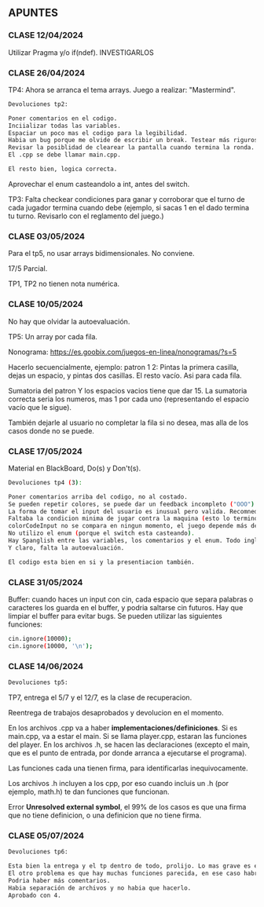 ## APUNTES

### CLASE 12/04/2024

Utilizar Pragma y/o if(ndef).   INVESTIGARLOS

### CLASE 26/04/2024

TP4: Ahora se arranca el tema arrays. Juego a realizar: "Mastermind".

```bash
Devoluciones tp2:

Poner comentarios en el codigo.
Inciializar todas las variables.
Espaciar un poco mas el codigo para la legibilidad.
Habia un bug porque me olvide de escribir un break. Testear más rigurosamente.
Revisar la posiblidad de clearear la pantalla cuando termina la ronda.
El .cpp se debe llamar main.cpp.

El resto bien, logica correcta.
```

Aprovechar el enum casteandolo a int, antes del switch.

TP3: Falta checkear condiciones para ganar y corroborar que el turno de cada jugador termina cuando debe (ejemplo, si sacas 1 en el dado termina tu turno. Revisarlo con el reglamento del juego.)

### CLASE 03/05/2024

Para el tp5, no usar arrays bidimensionales. No conviene.

17/5 Parcial.

TP1, TP2 no tienen nota numérica.

### CLASE 10/05/2024

No hay que olvidar la autoevaluación.

TP5: Un array por cada fila.

Nonograma: https://es.goobix.com/juegos-en-linea/nonogramas/?s=5

Hacerlo secuencialmente, ejemplo: patron 1 2: Pintas la primera casilla, dejas un espacio, y pintas dos casillas. El resto vacío. Asi para cada fila.

Sumatoria del patron Y los espacios vacios tiene que dar 15. La sumatoria correcta seria los numeros, mas 1 por cada uno (representando el espacio vacío que le sigue).

También dejarle al usuario no completar la fila si no desea, mas alla de los casos donde no se puede.

### CLASE 17/05/2024

Material en BlackBoard, Do(s) y Don't(s).

```bash
Devoluciones tp4 (3):

Poner comentarios arriba del codigo, no al costado.
Se pueden repetir colores, se puede dar un feedback incompleto ("OOO") o un feedback incorrecto ("a") y el juego sigue. Tambien se puede ingresar cualquier numero, no solo un numero de cuatro digitos para el codigo de colores.
La forma de tomar el input del usuario es inusual pero valida. Recomnedado: step by step, numero por numero.
Faltaba la condicion minima de jugar contra la maquina (esto lo termino desaprobando).
colorCodeInput no se compara en ningun momento, el juego depende más de lo que debería de los jugadores.
No utilizo el enum (porque el switch esta casteando).
Hay Spanglish entre las variables, los comentarios y el enum. Todo inglés la próxima. Por ejemplo, limArray seria arrayLimit.
Y claro, falta la autoevaluación.

El codigo esta bien en si y la presentiacion también.
```

### CLASE 31/05/2024

Buffer: cuando haces un input con cin, cada espacio que separa palabras o caracteres los guarda en el buffer, y podria saltarse cin futuros. Hay que limpiar el buffer para evitar bugs. Se pueden utilizar las siguientes funciones:

```bash
cin.ignore(10000);
cin.ignore(10000, '\n');
```

### CLASE 14/06/2024

```bash
Devoluciones tp5:

```

TP7, entrega el 5/7 y el 12/7, es la clase de recuperacion.

Reentrega de trabajos desaprobados y devolucion en el momento.

En los archivos .cpp va a haber **implementaciones/definiciones**. Si es main.cpp, va a estar el main. Si se llama player.cpp, estaran las funciones del player.
En los archivos .h, se hacen las declaraciones (excepto el main, que es el punto de entrada, por donde arranca a ejecutarse el programa).

Las funciones cada una tienen firma, para identificarlas inequivocamente.

Los archivos .h incluyen a los cpp, por eso cuando incluis un .h (por ejemplo, math.h) te dan funciones que funcionan.

Error **Unresolved external symbol**, el 99% de los casos es que una firma que no tiene definicion, o una definicion que no tiene firma.

### CLASE 05/07/2024

```bash
Devoluciones tp6:

Esta bien la entrega y el tp dentro de todo, prolijo. Lo mas grave es el tema de que despues de jugar una partida, no podes jugar otra. Te corta en el primer turno.
El otro problema es que hay muchas funciones parecida, en ese caso habria que usar loops, como un for.
Podria haber más comentarios.
Habia separación de archivos y no habia que hacerlo.
Aprobado con 4.

```
